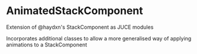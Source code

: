 # AnimatedStackComponent
Extension of @haydxn's StackComponent as JUCE modules

Incorporates additional classes to allow a more generalised way of applying animations to a StackComponent
